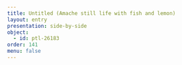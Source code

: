```yaml
---
title: Untitled (Amache still life with fish and lemon)
layout: entry
presentation: side-by-side
object:
  - id: ptl-26183
order: 141
menu: false
---
```







